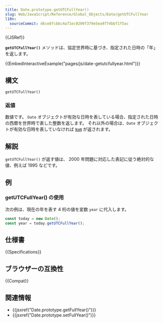 ```yaml
---
title: Date.prototype.getUTCFullYear()
slug: Web/JavaScript/Reference/Global_Objects/Date/getUTCFullYear
l10n:
  sourceCommit: d6ce8fcbbc4a71ec9209f379e5ea9774bbf1f5ac
---
```


{{JSRef}}

**`getUTCFullYear()`** メソッドは、協定世界時に基づき、指定された日時の「年」を返します。

{{EmbedInteractiveExample("pages/js/date-getutcfullyear.html")}}

## 構文

```js-nolint
getUTCFullYear()
```

### 返値

数値です。
`Date` オブジェクトが有効な日時を表している場合、指定された日時の西暦を世界時で表した整数を返します。
それ以外の場合は、`Date` オブジェクトが有効な日時を表していなければ [`NaN`](/ja/docs/Web/JavaScript/Reference/Global_Objects/Number/NaN) が返されます。

## 解説

`getUTCFullYear()` が返す値は、 2000 年問題に対応した表記に従う絶対的な値、例えば 1995 などです。

## 例

### getUTCFullYear() の使用

次の例は、現在の年を表す 4 桁の値を変数 `year` に代入します。

```js
const today = new Date();
const year = today.getUTCFullYear();
```

## 仕様書

{{Specifications}}

## ブラウザーの互換性

{{Compat}}

## 関連情報

- {{jsxref("Date.prototype.getFullYear()")}}
- {{jsxref("Date.prototype.setFullYear()")}}
